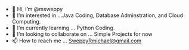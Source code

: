 - 👋 Hi, I’m @msweppy
- 👀 I’m interested in ...Java Coding, Database Adminstration, and Cloud Computing. 
- 🌱 I’m currently learning ... Python Coding.
- 💞️ I’m looking to collaborate on ... Simple Projects for now
- 📫 How to reach me ... SweppyRmichael@gmail.com 

<!---
msweppy/msweppy is a ✨ special ✨ repository because its `README.md` (this file) appears on your GitHub profile.
You can click the Preview link to take a look at your changes.
--->
